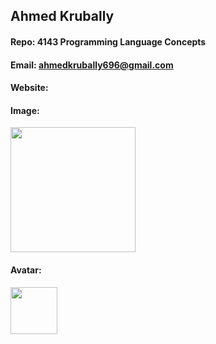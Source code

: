 ## Ahmed Krubally
#### Repo: 4143 Programming Language Concepts
#### Email: ahmedkrubally696@gmail.com
#### Website:
#### Image:
<img src="(https://github.com/Med0sin/programming_lang_go/blob/main/image_assests/3Z7A7148.JPG?raw=true)" width="200">

#### Avatar:
<img src="(https://github.com/Med0sin/programming_lang_go/blob/main/image_assests/ichigo2.jpeg?raw=true)" width="75">